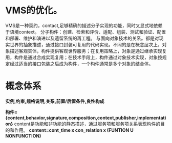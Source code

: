# VMS的优化。

VMS是一种契约，contact,足够精确的描述分子实现的功能，同时又显式地依赖于语境context。
分子构件：创建、检索和评价、适配、组装、测试和验证、配置和部署、维护和演进以及遗留系统的再工程。
与面向对象技术的关系。都是对现实世界的抽象描述，通过接口封装可复用的代码实现。不同的是在概念层次上，对象描述客观实体，构件提供客观世界服务；在复用策略上，对象是通过继承实现复用，构件是通过合成实现复用；在技术手段上，构件通过对象技术实现，对象按规定经过适当的接口包装之后成为构件，一个构件通常是多个对象的结合体。

# 概念体系
**实例,约束,规格说明,关系,前置/后置条件,良性构成**

**构件={content,behavior,signature,composition,context,publisher,implementation}**
content是功能和非功能的静态描述，通过服务项和服务项关系表现构件的目的和作用。
__content=cont_time x con_relation x (FUNTION U NONFUNCTION)__

